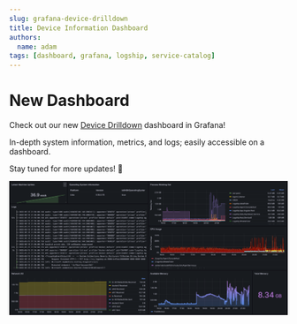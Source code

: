 ```yaml
---
slug: grafana-device-drilldown
title: Device Information Dashboard
authors:
  name: adam
tags: [dashboard, grafana, logship, service-catalog]
---
```


# New Dashboard

Check out our new [Device Drilldown](https://grafana.logship.io/d/c1609d22-3cbd-4101-b772-b4dd51c438be/device-drilldown?from=now-30m&to=now) dashboard in Grafana!

In-depth system information, metrics, and logs; easily accessible on a dashboard.

Stay tuned for more updates! 🛶

![Device Drilldown Dashboard](../static/img/screenshots/2023-05-15/device-drilldown.png)
